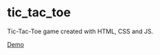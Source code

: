 # tic_tac_toe

Tic-Tac-Toe game created with HTML, CSS and JS.

[Demo](https://github.com/brendanjlee/tic_tac_toe)
